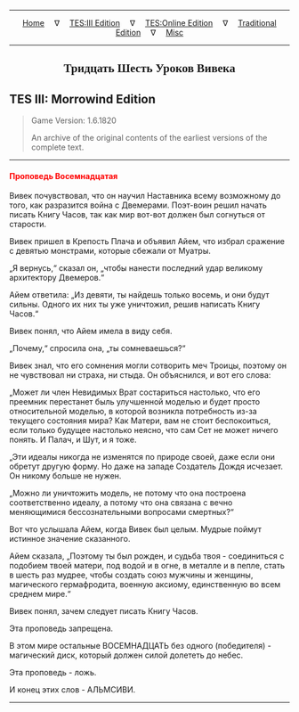 
---

<!-- Jekyll Page Links -->

<center>
<a href="../../../../index.html">Home</a>
&emsp;&nabla;&emsp;
<a href="../../../index-tes3.html">TES:III Edition</a>
&emsp;&nabla;&emsp;
<a href="../../../index-teso.html">TES:Online Edition</a>
&emsp;&nabla;&emsp;
<a href="../../../index-traditional.html">Traditional Edition</a>
&emsp;&nabla;&emsp;
<a href="../../../index-misc.html">Misc</a>
</center>

<!-- Markdown Body Below: -->

---

<center>
<h2><span style="font-family:Georgia">Тридцать Шесть Уроков Вивека</span></h2>
</center>

## TES III: Morrowind Edition

> Game Version: 1.6.1820
>
> An archive of the original contents of the earliest versions of the complete text.

---

#### <span style="color:red">Проповедь Восемнадцатая</span>

Вивек почувствовал, что он научил Наставника всему возможному до того, как разразится война с Двемерами. Поэт-воин решил начать писать Книгу Часов, так как мир вот-вот должен был согнуться от старости.

Вивек пришел в Крепость Плача и объявил Айем, что избрал сражение с девятью монстрами, которые сбежали от Муатры.

„Я вернусь,“ сказал он, „чтобы нанести последний удар великому архитектору Двемеров.“

Айем ответила: „Из девяти, ты найдешь только восемь, и они будут сильны. Одного их них ты уже уничтожил, решив написать Книгу Часов.“

Вивек понял, что Айем имела в виду себя.

„Почему,“ спросила она, „ты сомневаешься?“

Вивек знал, что его сомнения могли сотворить меч Троицы, поэтому он не чувствовал ни страха, ни стыда. Он объяснился, и вот его слова:

„Может ли член Невидимых Врат состариться настолько, что его преемник перестанет быль улучшенной моделью и будет просто относительной моделью, в которой возникла потребность из-за текущего состояния мира? Как Матери, вам не стоит беспокоиться, если только будущее настолько неясно, что сам Сет не может ничего понять. И Палач, и Шут, и я тоже.

„Эти идеалы никогда не изменятся по природе своей, даже если они обретут другую форму. Но даже на западе Создатель Дождя исчезает. Он никому больше не нужен.

„Можно ли уничтожить модель, не потому что она построена соответственно идеалу, а потому что она связана с вечно меняющимися бессознательными вопросами смертных?“

Вот что услышала Айем, когда Вивек был целым. Мудрые поймут истинное значение сказанного.

Айем сказала, „Поэтому ты был рожден, и судьба твоя - соединиться с подобием твоей матери, под водой и в огне, в металле и в пепле, стать в шесть раз мудрее, чтобы создать союз мужчины и женщины, магического гермафродита, военную аксиому, единственную во всем среднем мире.“

Вивек понял, зачем следует писать Книгу Часов.

Эта проповедь запрещена.

В этом мире остальные ВОСЕМНАДЦАТЬ без одного (победителя) - магический диск, который должен силой долететь до небес.

Эта проповедь - ложь.

И конец этих слов - АЛЬМСИВИ.

---
